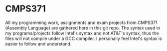 CMPS371
=======

All my programming work, assignments and exam projects from CMPS371 (Assembly Language) are gathered here in this git repo.  The syntax used in my programs/projects follow Intel's syntax and not AT&T's syntax, thus the files will not compile under a GCC compiler.  I personally feel Intel's syntax is easier to follow and understand.